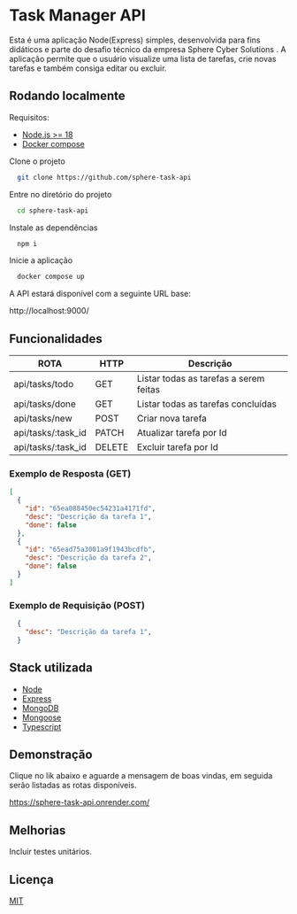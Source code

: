 # Task Manager API

Esta é uma aplicação Node(Express) simples, desenvolvida para fins didáticos e parte do desafio técnico da empresa Sphere Cyber Solutions . A aplicação permite que o usuário visualize uma lista de tarefas, crie novas tarefas e também consiga editar ou excluir.

## Rodando localmente

Requisitos:

- [Node.js >= 18](https://nodejs.org/en)
- [Docker compose](https://docs.docker.com/compose)

Clone o projeto

```bash
  git clone https://github.com/sphere-task-api
```

Entre no diretório do projeto

```bash
  cd sphere-task-api
```

Instale as dependências

```bash
  npm i
```

Inicie a aplicação

```bash
  docker compose up
```

A API estará disponível com a seguinte URL base:

http://localhost:9000/

## Funcionalidades

| ROTA               | HTTP   | Descrição                              |
| ------------------ | ------ | -------------------------------------- |
| api/tasks/todo     | GET    | Listar todas as tarefas a serem feitas |
| api/tasks/done     | GET    | Listar todas as tarefas concluídas     |
| api/tasks/new      | POST   | Criar nova tarefa                      |
| api/tasks/:task_id | PATCH  | Atualizar tarefa por Id                |
| api/tasks/:task_id | DELETE | Excluir tarefa por Id                  |

### Exemplo de Resposta (GET)

```json
[
  {
    "id": "65ea088450ec54231a4171fd",
    "desc": "Descrição da tarefa 1",
    "done": false
  },
  {
    "id": "65ead75a3001a9f1943bcdfb",
    "desc": "Descrição da tarefa 2",
    "done": false
  }
]
```

### Exemplo de Requisição (POST)

```json
  {
    "desc": "Descrição da tarefa 1",
  }
```

## Stack utilizada

- [Node](https://nodejs.org/en)
- [Express](https://expressjs.com/pt-br/)
- [MongoDB](https://www.mongodb.com/pt-br)
- [Mongoose](https://mongoosejs.com/)
- [Typescript](https://www.typescriptlang.org/)

## Demonstração

Clique no lik abaixo e aguarde a mensagem de boas vindas, em seguida serão listadas as rotas disponíveis.

https://sphere-task-api.onrender.com/

## Melhorias

Incluir testes unitários.

## Licença

[MIT](https://choosealicense.com/licenses/mit/)

